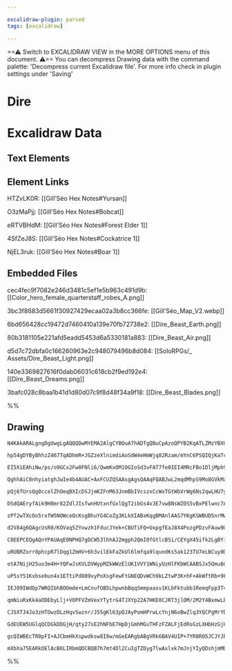 ```yaml
---

excalidraw-plugin: parsed
tags: [excalidraw]

---
```

==⚠  Switch to EXCALIDRAW VIEW in the MORE OPTIONS menu of this document. ⚠== You can decompress Drawing data with the command palette: 'Decompress current Excalidraw file'. For more info check in plugin settings under 'Saving'



# Dire

# Excalidraw Data

## Text Elements
## Element Links
HTZvLK0R: [[Gill’Séo Hex Notes#Yursan]]

O3zMaPjj: [[Gill’Séo Hex Notes#Bobcat]]

eRTVBHdM: [[Gill’Séo Hex Notes#Forest Elder 1]]

4SfZeJ8S: [[Gill’Séo Hex Notes#Cockatrice 1]]

NjEL3ruk: [[Gill’Séo Hex Notes#Boar 1]]

## Embedded Files
cec4fec9f7082e246d3481c5ef1e5b963c491d9b: [[Color_hero_female_quarterstaff_robes_A.png]]

3bc3f8683d5661f30927429ecaa02a3b8cc366fe: [[Gill’Séo_Map_V2.webp]]

6bd656428cc19472d7460410a139e70fb72738e2: [[Dire_Beast_Earth.png]]

80b3181105e221afd5eadd5453d6a5330181a883: [[Dire_Beast_Air.png]]

d5d7c72dbfa0c166260963e2c948079496b8d084: [[SoloRPGs/_ Assets/Dire_Beast_Light.png]]

140e3369827616f0dab06031c618cb2f9ed192e4: [[Dire_Beast_Dreams.png]]

3bafc028c8baa1b41d1d80d07c9f8d48f34a9f18: [[Dire_Beast_Blades.png]]

%%
## Drawing
```compressed-json
N4KAkARALgngDgUwgLgAQQQDwMYEMA2AlgCYBOuA7hADTgQBuCpAzoQPYB2KqATLZMzYBXUtiRoIACyhQ4zZAHoFAc0JRJQgEYA6bGwC2CgF7N6hbEcK4OCtptbErHALRY8RMpWdx8Q1TdIEfARcZgRmBShcZQUebQBObR4aOiCEfQQOKGZuAG1wMFAwYogSbggANXiABVwABgBWfAA5FOLIWERywn1opH4SzG5nAEY6kZHtAGYAFgaGqbr4gHZ4

hp54gDYByBhhzZ467TqADhmR+JGZzeXlnimdiAoSdW4eHmWjq82Rzam/mYnC6PSQIQjKaTcEYfTYJBp3EafGZzE4NGaPazKYLcOqPZhQUhsADWCAAwmx8GxSOUCdZmHBcIEsm0SppcNgicpCUIOMRyZTqRJaRx6YzMlAWZAAGaEfD4ADKsGxEkk7I0gUlEHxhJJAHUXpIoXiCcSEIqYMr0IIPJruRCOOEcmgRo82AzsGo9s66riCpBubyHcwnagO

EI5XiEAhiNw/ps/o9GCx2Fw0FNli6/QwmKxOM1OGIoSd3vFAT7fe0IEI4MRcFBo1DljMph95idlmjlo9CMwACJpesxtBSghhR5c4RwACSxBDuQAuo9NMJeQBRYIZLJzxdZogcIncMMR3dsDkNtAEoQIR4y4Iz8pTTTYKZSk6bE5TYgNeMjKWLeIfDMGwIHg9Q8Lgj4nNgz7xlK/RZsw7jiKg+TtGAmZoSMfo7pWhC8lg5T1JqUrkBk95oEe+DGnW

QghhAiC8nhyiatghJwIe4b4AUAC+AxFCUZQSAAsgAgsQAAqFQABJwL2mqdMhpS9Mo8GVkMaDOPCkz3FsIwLDcqIZo8XqoM4qLaA0Kx3HcPAjB+76PM8xCvGgGzaCMsx1Oc6yzJs6xdlmoLgpCaB+ccSxnDMCLLMWGIcFiyEViU2qmvyVI0uQIoMkyEpLuynIBnyFLpUKmWijlxGygqSqKaq2DqqpyUmnqBpGghzVmjV5TWmUjx2pIQYhhhJRuuyn

pQj6fUrsQg0ccelZhOeqBXIcDSJjmKZFnM63JnmBbIVcszxCcWxTGtWbVrWg6Ns2qwLHU7yfN2fYDktI74GOWYTtWM7bku03ruk4p/bueEHhRnGPJSZ5Dqg72fZWt4IOR6BiNgMxwdg8RSp8xYIDw1zELMQLYA0CBSiMCANJop3o5cxDxJomqIQQyGoe0ow7Oh2Hdvh6noLgIzEaRyOw5R1FQLR5QMY48UsWxc1ccUvEFPxkCCegUniQAWvQAAyA

DSdQAEryfAik9H0mr82ZdlJIsfwnHUtxnfGxlQgT2ibGs4x3E7vw8NsWZOS5vBxPElwnc7AH3HZ1wgmCEISmmsK2e8HwR7cfl6eiWaYpaSUCB1aWCugwrleKmpshy328iXGV0tllc3lV5qWlIaoiI1Rc6gg+rOYazrGr3beKT1MZTX4A2Om1lajR6sATYXECFbNEPzclUawzHBM7bmqaoHMw2QEm+/5hwhZoCiUzHSsx9VjWdZLYizYbHpfkNCcJ

zPf2wTXcOo5rxfW5NOWceQcKsgBhuYG4CoZg3KLkXIABxKqgBMAnlAAS7YKgKSWBUD5nrMwAAxAATREMwaw855yamhiSWGl4gGI1lKLcomxNDED8psICUFsAXCijwYgTZNheTGILG+CBPhSk0NZKYJx8bMyQnkP06EuZYXaBA9WfNCIzGFrgMiYtIbtRonRGWTF5ZukVjxPiWYNYQAAPJTCMEJXA1QABWrizZdAkJbFS1thjFiODcOYqwfSInWPE

d2V84g6QAgcUsR0/KOVaq5ZYxwzh1FducJYek+CBUTiFQ+UxpgfEaJ8X4PozgPDzvFAuw9UrFVLtAMqTdmR5RroVeupVG5ilaVmW81ULS1U7hqOpLUB6zyaiPLqEhx62mEPaGeQ8szz3Gt6Zeq9FmhkMQtLe3AoqXD3ptVyDRl6nxTOfS+qAgTrFfgci6j9/7LSbC2Ysb52x1CDrhF6f83qAPHCA36sCszLh5MQQGm5shAsrHucG6BEEoLlOgrBO

C8EEPCEQgAQnYPAUAqE0NPHQ7gDCW53lhhAJ2mgph2QmI0fGtlcBSi/CEYgX45ifk2LgBYixqW4C/lMBRrMlGYVUTzGxWiJCct0foxWEspYSFMXLR4rELHryVmAFWxQ1alDJQgY2kkMVSWIEJTxFtlLdwgDbJsiQSnnAAk2DJZxIm8FOMcQEtkfhvg8sib+wdkm8FhKcWREdnYLHmOMBOwVk6H0mKcWyWTmzvnOLnSs+dEqjLJA0huWUem5WBflW

uRUBRZorr0phcpR7lDqg1ZmHV+6h3vilEkFaZkUl6lmfqa9lqundKs5ak123TU7eLBCuy0D6XDVmM5nBuDtgiZOjae0L7IXiLGwOPAPyPEuk/WGL9/gXGLL5e+PZf4IEefDRhJRvqgJBpWEFa5oFbihSUGFCDkFoMwdg3BmB8FsEIUQgAYlScIUBUDrmIEwZaeKoYEqWsSvpzCUYQC/II7AdxiCaBHHUXh8ZA5LD+PjLGZZVgzC2JoE4xBTg6LxI

otA7NijH25uo3m4H+YQFwJsKVLDVWypMZkWWzElUK1VVY1WNiyUzHlFKbWCAABSJx5Qmu6GavxGkAnuV+C2SyBNskBUrCZD82ghER0OBHE5qwknjNcjMaYX9XlaRvu2XJlYgpJ24LI7Q5xtMkYjmsDYyxPklFTTidNnSy7NJzVXfNHTM1dOzRVElAz25Vq7jW3udbB5dvalMwZ3VW0TwHVPTt98VmLzWZPQMmzh07KWrhldhzp1XybPVjgFyDq2Q

uP5sY51Kxbsebun4x1ETtiPd809vyPoXsgFewFtGNEQDvWCh9kLZtwP3K+hF+AkWftRb+9F5IOR1lIOYBAkHqHQZhkS0gV4SVcfQFcOoCApj/GOjCX4Uo6i1k0B8jJIxsAeuwJoHgUp4jRguDwBAVGEI0ZQsohjajihzbwixwiyxOMoyq01Yx0s+NmMEyqrZcoROarE+UZorjVx6ymFdg8jwFJKato8G2NwGhwneasF5X9uslBMs4azpwPkEw/A9

IEJ09IWdDp7WRQIbhBOOmde+LmCnufOB5LhpwnbBqqSmmpaasv1KLbFktubb1RemqFpp3T4vwfLdM9AyWRl67GfW9NzarR5bmYVzZxWe2lb7eswdlXtmbyWpnDJzXuBcua61qET3vO/AApuh5z9nmO3eA6rXAlRtnr+cAycM2UJzYW+CmBK3QZrYkPC99yKv0/r/Vixkp38UXYvFdybEAkaIbYRw783DoJ8LQ0IkRdQxEg8kdIj4sj5HUcFbR2HI

qmNiuRxKk4aODEbyLlj+VOPFVZmVexYTytrG4TJXYp22A7HKE0CJRT3jlOM/2M2Y4BxmwLBI3yn1enhiHG0O2d8+6JgvLCJOYlAhwZbrrHATC/5fyljfinC6YlCK5RrIg/4AEkYnKAgLDxD/BxQJTBaO4ZoG5haW7Nx5rtJm4xZEFxYkFlqJZDL1QpbprpYTI9ymiu5aju6TwLLBjMEQAlYmRjD+6gpDpB4CCjqHy2QLDh5phjBR77Sxg8Dwh4aN

CJ5XTJ4Jo3zHTOwzDLzHqvSwznr/J55gKl63pQJAyPomHPrwLcYnjN6oBwZlq3YQCPgMrYDC7YAnBsiCyaDnDEAjDEBOwUbLBYyvjECAh/gzC4DYx2QCqWh0ZgCcyw6iq4TioCzxCr4ypGKSy8aMQ76Vh76WLKzgA4RsZwBwCKhPzcD8TQCggZDlBECuYDAMCEAIAUAYqm6grm5EJSg9G9EsgQDYAiA5RTj1j6CKi9xdGUxTGNQDFDHigjHpDtFk

GdEUEW5UGlqQCDGkDDGjH/qty27sE2hNFbE7HpDjGmhMGuTHFzFZALFjEdRsGzLXHbHzGjHGzzLTzcFLIlAnGvHpB2I+78H9o/E3FQB3GAZZD/p6KygmRc6zEvG3G7GcBQDyiEBGDISHDPGnH6DiRYBQAiQNEHwQDBBSjG6bGgl3EVGkD4nbFsAUCgi4Br5UQFDwnYmri8giS0n0nMqERcn9G/GInpCcmEgUDiTmzlCFT9GISEhygAAaM6/mhmPe

gcQIWBEcTR0pFI+AJCbmHkXspwdksw8I8w/mGeEARgbABgVRk6BAV4UIP+7YR8RO5JCJYJbxAeXx6AkpTRXIJAqJ6JbwSUEAvpxAioCA++qAcJIZQkbA4G7JuAmgwQ+hOel6R2haJUqAWqWK+AZKpAl+uAAAFLZF2LwIiNQKWSWUcA0AAJSajGwIDKDhiMgSn5lFmLDln3C4i8DtmoBVm1nOmsnijnEkgAlQApghgY7t4iz1n4RHZyxoBaqZAJlJ

mXbXa75EARkOElAcB6LIRbmQDCBQB7h7mt4Dl2CuIgTZDyg7lwAxlxk7mJnjYIyQDshjmMDiSWn4DWmVh04zJpDYBjnTpKq0RQAGBileIE7MnQowbJkTZQyhD4kAWEDvmfmFHqrgAart7MIhjADcQgDcRAA=
```
%%